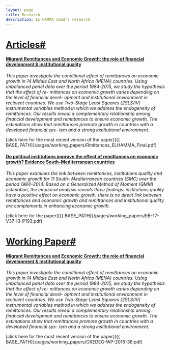 ```yaml
---
layout: page
title: Research
description: EL HAMMA Imad's research
---
```



# <u>Articles#</u>
#### <u>Migrant Remittances and Economic Growth: the role of financial development & institutional quality</u>
*This paper investigate the conditionel effect of remittances on economic growth in 14 Middle East and North Africa (MENA) countries. Using unbalanced panel data over the period 1984-2015, we study the hypothesis that the effect of re- mittances on economic growth varies depending on the level of financial devel- opment and institutional environment in recipient countries. We use Two-Stage Least Squares (2SLS/IV) instrumental variables method in which we address the endogeneity of remittances. Our results reveal a complementary relationship among financial development and remittances to ensure economic growth. The estimations show that remittances promote growth in countries with a developed financial sys- tem and a strong institutional environment.*

[click here for the most recent version of the paper]({{ BASE_PATH}}/pages/working_papers/Rmittances_ELHAMMA_Final.pdf)


#### <u>Do political institutions improve the effect of remittances on economic growth? Evidence South-Mediterranean countries</u>
*This paper examines the link between remittances, institutions quality and economic growth for 11 South- Mediterranean countries (SMC) over the period 1984–2014. Based on a Generalized Method of Moment (GMM) estimation, the empirical analysis reveals three findings: institutions quality have a positive effect on economic growth, there is no direct link between remittances and economic growth and remittances and institutional quality are complements in enhancing economic growth.*

[click here for the paper]({{ BASE_PATH}}/pages/working_papers/EB-17-V37-I3-P193.pdf)

# <u>Working Paper#</u>

#### <u>Migrant Remittances and Economic Growth: the role of financial development & institutional quality</u>
*This paper investigate the conditionel effect of remittances on economic growth in 14 Middle East and North Africa (MENA) countries. Using unbalanced panel data over the period 1984-2015, we study the hypothesis that the effect of re- mittances on economic growth varies depending on the level of financial devel- opment and institutional environment in recipient countries. We use Two-Stage Least Squares (2SLS/IV) instrumental variables method in which we address the endogeneity of remittances. Our results reveal a complementary relationship among financial development and remittances to ensure economic growth. The estimations show that remittances promote growth in countries with a developed financial sys- tem and a strong institutional environment.*

[click here for the most recent version of the paper]({{ BASE_PATH}}/pages/working_papers/GREDEG-WP-2016-38.pdf)


<!-- Note: this is how to write a comment in HTML. Everything in here won't show up on your webpage.-->

<!--
To increase the size of the title, use fewer # in front of the paper title.
To decrease the size of the title, use more #. 
To remove the italics, remove the * before and after the description
To remove the underline from the title, remove the <u> tags (<u> and </u>)
-->

